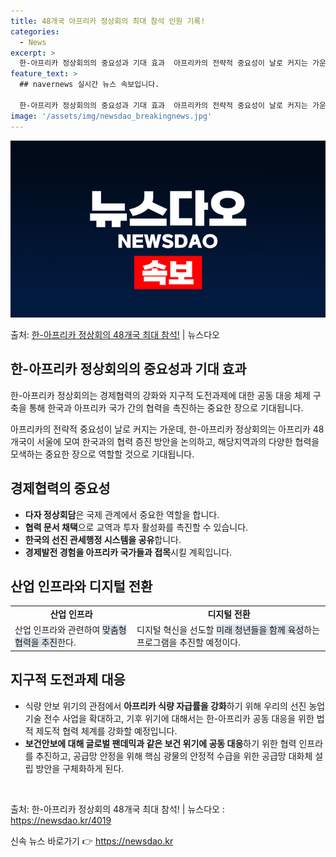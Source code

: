 ```yaml
---
title: 48개국 아프리카 정상회의 최대 참석 인원 기록!
categories:
  - News
excerpt: >
  한-아프리카 정상회의의 중요성과 기대 효과  아프리카의 전략적 중요성이 날로 커지는 가운데, 아프리카 48개…
feature_text: >
  ## navernews 실시간 뉴스 속보입니다.

  한-아프리카 정상회의의 중요성과 기대 효과  아프리카의 전략적 중요성이 날로 커지는 가운데, 아프리카 48개…
image: '/assets/img/newsdao_breakingnews.jpg'
---
```


![뉴스다오 속보](/assets/img/newsdao_breakingnews.jpg)

<p>출처: <a href="https://newsdao.kr/4019" rel="dofollow">한-아프리카 정상회의 48개국 최대 참석!</a> | 뉴스다오</p>

<h2 data-ke-size="size26">한-아프리카 정상회의의 중요성과 기대 효과</h2>
한-아프리카 정상회의는 경제협력의 강화와 지구적 도전과제에 대한 공동 대응 체제 구축을 통해 한국과 아프리카 국가 간의 협력을 촉진하는 중요한 장으로 기대됩니다.

<p data-ke-size="size16">아프리카의 전략적 중요성이 날로 커지는 가운데, 한-아프리카 정상회의는 아프리카 48개국이 서울에 모여 한국과의 협력 증진 방안을 논의하고, 해당지역과의 다양한 협력을 모색하는 중요한 장으로 역할할 것으로 기대됩니다.</p>

<h2 data-ke-size="size26">경제협력의 중요성</h2>
<ul>
  <li><b>다자 정상회담</b>은 국제 관계에서 중요한 역할을 합니다.</li>
  <li><b>협력 문서 채택</b>으로 교역과 투자 활성화를 촉진할 수 있습니다.</li>
  <li><b>한국의 선진 관세행정 시스템을 공유</b>합니다.</li>
  <li><b>경제발전 경험을 아프리카 국가들과 접목</b>시킬 계획입니다.</li>
</ul>

<h2 data-ke-size="size26">산업 인프라와 디지털 전환</h2>
<table>
  <tr>
    <td style="text-align: center; height: 17px;"><b>산업 인프라</b></td>
    <td style="text-align: center; height: 17px;"><b>디지털 전환</b></td>
  </tr>
  <tr>
    <td>산업 인프라와 관련하여 <span style="background-color: #21538527;">맞춤형 협력을 추진</span>한다.</td>
    <td>디지털 혁신을 선도할 <span style="background-color: #21538527;">미래 청년들을 함께 육성</span>하는 프로그램을 추진할 예정이다.</td>
  </tr>
</table>

<h2 data-ke-size="size26">지구적 도전과제 대응</h2>
<ul>
  <li>식량 안보 위기의 관점에서 <b>아프리카 식량 자급률을 강화</b>하기 위해 우리의 선진 농업기술 전수 사업을 확대하고, 기후 위기에 대해서는 한-아프리카 공동 대응을 위한 법적 제도적 협력 체계를 강화할 예정입니다.</li>
  <li><b>보건안보에 대해 글로벌 팬데믹과 같은 보건 위기에 공동 대응</b>하기 위한 협력 인프라를 추진하고, 공급망 안정을 위해 핵심 광물의 안정적 수급을 위한 공급망 대화체 설립 방안을 구체화하게 된다.</li>
</ul>

<p data-ke-size="size16">&nbsp;</p>

출처: 한-아프리카 정상회의 48개국 최대 참석! | 뉴스다오  : https://newsdao.kr/4019 

신속 뉴스 바로가기 👉 <a href="https://newsdao.kr" rel="dofollow">https://newsdao.kr</a>


